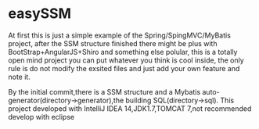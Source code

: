 # easySSM
At first this is just a simple example of the Spring/SpingMVC/MyBatis project,
after the SSM structure finished there might be plus with BootStrap+AngularJS+Shiro and something else polular,
this is a totally open mind project you can put whatever you think is cool inside,
the only rule is do not modify the exsited files and just add your own feature and note it.

By the initial commit,there is a SSM structure and a Mybatis auto-generator(directory->generator),the building SQL(directory->sql).
This project developed with IntelliJ IDEA 14,JDK1.7,TOMCAT 7,not recommended develop with eclipse
